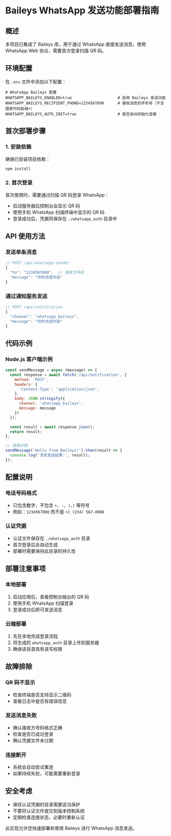 # Baileys WhatsApp 发送功能部署指南

## 概述

本项目已集成了 Baileys 库，用于通过 WhatsApp 直接发送消息。使用 WhatsApp Web 协议，需要首次登录扫描 QR 码。

## 环境配置

在 `.env` 文件中添加以下配置：

```env
# WhatsApp Baileys 配置
WHATSAPP_BAILEYS_ENABLED=true                    # 启用 Baileys 发送功能
WHATSAPP_BAILEYS_RECIPIENT_PHONE=1234567890      # 接收消息的手机号（不含国家代码前缀+）
WHATSAPP_BAILEYS_AUTO_INIT=true                  # 是否自动初始化连接
```

## 首次部署步骤

### 1. 安装依赖
确保已安装项目依赖：
```bash
npm install
```

### 2. 首次登录
首次使用时，需要通过扫描 QR 码登录 WhatsApp：

- 启动服务器后控制台会显示 QR 码
- 使用手机 WhatsApp 扫描终端中显示的 QR 码
- 登录成功后，凭据将保存在 `./whatsapp_auth` 目录中

## API 使用方法

### 发送单条消息
```javascript
// POST /api/whatsapp-sender
{
  "to": "1234567890",  // 接收方号码
  "message": "你的消息内容"
}
```

### 通过通知服务发送
```javascript
// POST /api/notification
{
  "channel": "whatsapp_baileys",
  "message": "你的消息内容"
}
```

## 代码示例

### Node.js 客户端示例
```javascript
const sendMessage = async (message) => {
  const response = await fetch('/api/notification', {
    method: 'POST',
    headers: {
      'Content-Type': 'application/json',
    },
    body: JSON.stringify({
      channel: 'whatsapp_baileys',
      message: message
    })
  });

  const result = await response.json();
  return result;
};

// 使用示例
sendMessage('Hello from Baileys!').then(result => {
  console.log('消息发送结果:', result);
});
```

## 配置说明

### 电话号码格式
- 只包含数字，不包含 `+`、`-`、`(`、`)` 等符号
- 例如：`1234567890` 而不是 `+1 (234) 567-8900`

### 认证凭据
- 认证文件保存在 `./whatsapp_auth` 目录
- 首次登录后会自动生成
- 部署时需要保持此目录的持久性

## 部署注意事项

### 本地部署
1. 启动应用后，查看控制台输出的 QR 码
2. 使用手机 WhatsApp 扫描登录
3. 登录成功后即可发送消息

### 云端部署
1. 先在本地完成登录流程
2. 将生成的 `whatsapp_auth` 目录上传到服务器
3. 确保该目录具有读写权限

## 故障排除

### QR 码不显示
- 检查终端是否支持显示二维码
- 查看日志中是否有错误信息

### 发送消息失败
- 确认接收方号码格式正确
- 检查是否已成功登录
- 确认凭据文件未过期

### 连接断开
- 系统会自动尝试重连
- 如果持续失败，可能需要重新登录

## 安全考虑

- 保存认证凭据的目录需要适当保护
- 不要将认证文件提交到版本控制系统
- 定期检查连接状态，必要时重新认证

此实现允许您快速部署和使用 Baileys 进行 WhatsApp 消息发送。